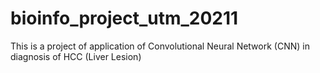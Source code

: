 # bioinfo_project_utm_20211
This is a project of application of Convolutional Neural Network (CNN) in diagnosis of HCC (Liver Lesion)
